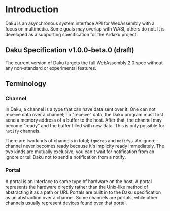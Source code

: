 # Introduction

Daku is an asynchronous system interface API for WebAssembly with a focus on
multimedia.  Some goals may overlap with WASI, others do not.  It is developed
as a supporting specification for the Ardaku project.

## Daku Specification v1.0.0-beta.0 (draft)

The current version of Daku targets the full WebAssembly 2.0 spec without any
non-standard or experimental features.

## Terminology

### Channel
In Daku, a channel is a type that can have data sent over it.  One can not
receive data over a channel; To "receive" data, the Daku program must first send
a memory address of a buffer to the host.  After that, the channel may become
"ready" and the buffer filled with new data.  This is only possible for `notify`
channels.

There are two kinds of channels in total; `ignore`s and `notify`s.  An ignore
channel never becomes ready because it's implicity ready immediately.  The two
kinds are mutually exclusive; you can't wait for notification from an ignore or
tell Daku not to send a notification from a notify.

### Portal
A portal is an interface to some type of hardware on the host.  A portal
represents the hardware directly rather than the Unix-like method of abstracting
it as a path or URI.  Portals are built in to the Daku specification as an
abstraction over a channel.  Some channels are portals, while other channels
usually represent devices found over that portal.
